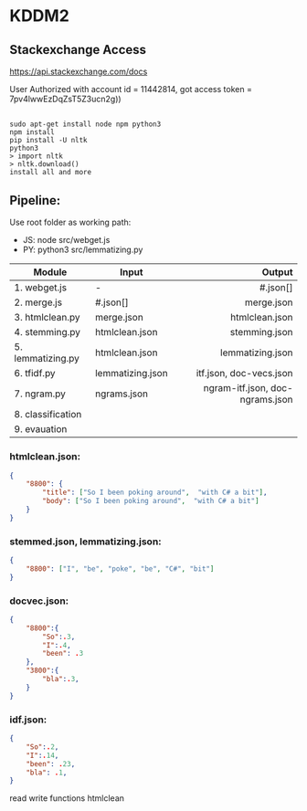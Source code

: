# KDDM2

## Stackexchange Access
https://api.stackexchange.com/docs

User Authorized with account id = 11442814, 
got access token = 7pv4lwwEzDqZsT5Z3ucn2g))

##
``` 
sudo apt-get install node npm python3
npm install
pip install -U nltk 
python3 
> import nltk
> nltk.download()
install all and more
```

## Pipeline:
Use root folder as working path:
- JS: node src/webget.js
- PY: python3 src/lemmatizing.py

| Module            | Input                 | Output              |
| ----------------- | --------------------- | -----------------:  |
| 1. webget.js      |  -                    | #.json[]
| 2. merge.js       |  #.json[]             | merge.json
| 3. htmlclean.py   |  merge.json           | htmlclean.json
| 4. stemming.py    |  htmlclean.json       | stemming.json
| 5. lemmatizing.py |  htmlclean.json       | lemmatizing.json
| 6. tfidf.py       |  lemmatizing.json     | itf.json, doc-vecs.json
| 7. ngram.py       |  ngrams.json          | ngram-itf.json, doc-ngrams.json
| 8. classification |
| 9. evauation      |


### htmlclean.json:
```json
{    
    "8800": {
        "title": ["So I been poking around",  "with C# a bit"],
        "body": ["So I been poking around",  "with C# a bit"]
    }
}
```

### stemmed.json, lemmatizing.json:
```json
{
    "8800": ["I", "be", "poke", "be", "C#", "bit"]
}
```

### docvec.json:
```json
{
    "8800":{
        "So":.3, 
        "I":.4,
        "been": .3
    },
    "3800":{
        "bla":.3,         
    }
}
```

### idf.json:
```json
{
    "So":.2, 
    "I":.14,
    "been": .23,
    "bla": .1,
}
```

read write functions
htmlclean